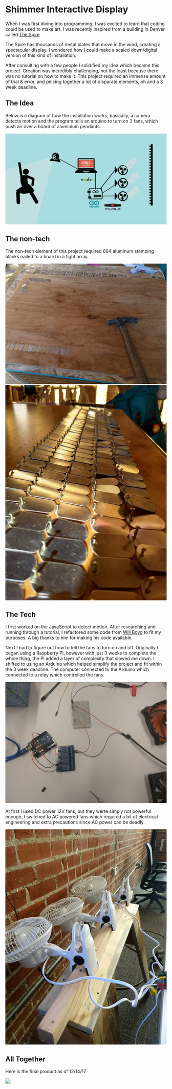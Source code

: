# Shimmer Interactive Display

When I was first diving into programming, I was excited to learn that coding could be used to make art. 
I was recently inspired from a building in Denver called [The Spire](https://github.com/jonathanherring/kinetic-display/blob/master/spire.gif)


The Spire has thousands of metal plates that move in the wind, creating a spectacular display. I wondered how I could make a 
scaled down/digital version of this kind of installation.

After consulting with a few people I solidified my idea which became this project. Creation was incredibly challenging,
not the least because there was no tutorial on how to make it. This project required an immense amount of trial & error, and
peicing together a lot of disparate elements, oh and a 3 week deadline.

## The Idea

Below is a diagram of how the installation works, basically, a camera detects motion and the program tells an arduino to turn on 3 fans, which push air over a board of aluminium pendants.

![](https://github.com/jonathanherring/kinetic-display/blob/master/project%20diagram.jpg)

## The non-tech

The non-tech element of this project required 664 aluminum stamping blanks nailed to a board in a tight array. 

![](https://github.com/jonathanherring/kinetic-display/blob/master/board%201.jpg)
![](https://github.com/jonathanherring/kinetic-display/blob/master/board%202.jpg)

## The Tech

I first worked on the JavaScript to detect motion. After researching and running through a tutorial, I refactored some code from [Will Boyd](https://github.com/lonekorean) to fit my purposes. A big thanks to him for making his code available.

Next I had to figure out how to tell the fans to turn on and off. Originally I began using a Raspberry Pi, however with just 3 weeks to complete the whole thing, the Pi added a layer of complexity that slowed me down. I shifted to using an Arduino which helped simplify the project and fit within the 3 week deadline. The computer connected to the Arduino which connected to a relay which controlled the fans. 

![](https://github.com/jonathanherring/kinetic-display/blob/master/arduinoStuff.jpg)

At first I used DC power 12V fans, but they werte simply not powerful enough, I switched to AC powered fans which required a bit of electrical engineering and extra precautions since AC power can be deadly.

![](https://github.com/jonathanherring/kinetic-display/blob/master/fansWired.jpg)

## All Together

Here is the final product as of 12/14/17

![](https://github.com/jonathanherring/kinetic-display/blob/master/shimmer2.gif)
